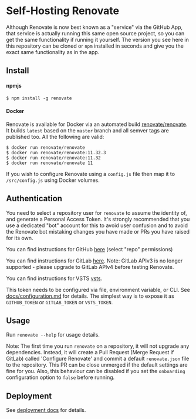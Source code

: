 # Self-Hosting Renovate

Although Renovate is now best known as a "service" via the GitHub App, that service is actually running this same open source project, so you can get the same functionality if running it yourself. The version you see here in this repository can be cloned or `npm` installed in seconds and give you the exact same functionality as in the app.

## Install

#### npmjs

```
$ npm install -g renovate
```

#### Docker

Renovate is available for Docker via an automated build [renovate/renovate](https://https://hub.docker.com/r/renovate/renovate/). It builds `latest` based on the `master` branch and all semver tags are published too. All the following are valid:

```
$ docker run renovate/renovate
$ docker run renovate/renovate:11.32.3
$ docker run renovate/renovate:11.32
$ docker run renovate/renovate 11
```

If you wish to configure Renovate using a `config.js` file then map it to `/src/config.js` using Docker volumes.

## Authentication

You need to select a repository user for `renovate` to assume the identity of,
and generate a Personal Access Token. It's strongly recommended that you use a
dedicated "bot" account for this to avoid user confusion and to avoid the
Renovate bot mistaking changes you have made or PRs you have raised for its own.

You can find instructions for GitHub
[here](https://help.github.com/articles/creating-an-access-token-for-command-line-use/)
(select "repo" permissions)

You can find instructions for GitLab
[here](https://docs.gitlab.com/ee/api/README.html#personal-access-tokens). Note: GitLab APIv3 is no longer supported - please upgrade to GitLab APIv4 before testing Renovate.

You can find instructions for VSTS
[vsts](https://www.visualstudio.com/en-us/docs/integrate/get-started/authentication/pats).

This token needs to be configured via file, environment variable, or CLI. See
[docs/configuration.md](configuration.md) for details. The simplest way is
to expose it as `GITHUB_TOKEN` or `GITLAB_TOKEN` or `VSTS_TOKEN`.

## Usage

Run `renovate --help` for usage details.

Note: The first time you run `renovate` on a repository, it will not upgrade any
dependencies. Instead, it will create a Pull Request (Merge Request if GitLab)
called 'Configure Renovate' and commit a default `renovate.json` file to the
repository. This PR can be close unmerged if the default settings are fine for
you. Also, this behaviour can be disabled if you set the `onboarding`
configuration option to `false` before running.

## Deployment

See
[deployment docs](https://github.com/renovateapp/renovate/blob/master/docs/deployment.md)
for details.
